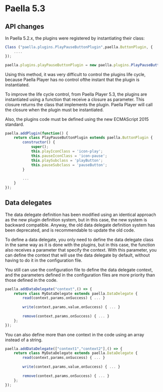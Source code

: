 ---
---

# Paella 5.3

## API changes

In Paella 5.2.x, the plugins were registered by instantiating their class:

```javascript
Class ("paella.plugins.PlayPauseButtonPlugin",paella.ButtonPlugin, {
    ....
});

paella.plugins.playPauseButtonPlugin = new paella.plugins.PlayPauseButtonPlugin();
```

Using this method, it was very difficult to control the plugins life cycle, because Paella Player has no control
ofthe instant that the plugin is instantiated.

To improve the life cycle control, from Paella Player 5.3, the plugins are instantiated using a function that receive
a closure as parameter. This closure returns the class that implements the plugin. Paella Player will call the closure
when the plugin must be instantiated.

Also, the plugins code must be defined using the new ECMAScript 2015 standard.

```javascript
paella.addPlugin(function() {
	return class PlayPauseButtonPlugin extends paella.ButtonPlugin {
		constructor() {
			super();
			this.playIconClass = 'icon-play';
			this.pauseIconClass = 'icon-pause';
			this.playSubclass = 'playButton';
			this.pauseSubclass = 'pauseButton';
		}
	
		...
	}	
});
```

## Data delegates

The data delegate definition has been modified using an identical approach as the new plugin definition system, but
in this case, the new system is backward compatible. Anyway, the old data delegate definition system has been deprecated,
and is recommendable to update the old code.

To define a data delegate, you only need to define the data delegate class in the same way as it is done with the plugins,
but in this case, the function also receives a parameter that specify the context. With this parameter, you can define
the context that will use the data delegate by default, without having to do it in the configuration file.

You still can use the configuration file to define the data delegate context, and the parameters defined in the configuration
files are more priority than those defined in the code.

```javascript
paella.addDataDelegate("context",() => {
    return class MyDataDelegate extends paella.DataDelegate {
        read(context,params,onSuccess) { ... }
    
        write(context,params,value,onSuccess) { ... }
    
        remove(context,params,onSuccess) { ... }
    };
});
```

You can also define more than one context in the code using an array instead of a string.

```javascript
paella.addDataDelegate(["context1","context2"],() => {
    return class MyDataDelegate extends paella.DataDelegate {
        read(context,params,onSuccess) { ... }
    
        write(context,params,value,onSuccess) { ... }
    
        remove(context,params,onSuccess) { ... }
    };
});
```
